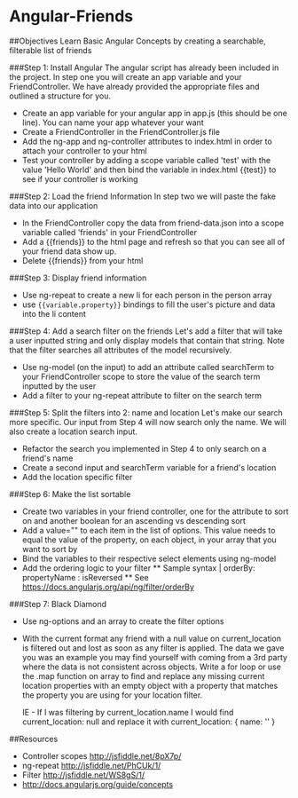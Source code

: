 Angular-Friends
==============


##Objectives
Learn Basic Angular Concepts by creating a searchable, filterable list of friends

###Step 1: Install Angular
The angular script has already been included in the project.
In step one you will create an app variable and your FriendController. We have already provided the appropriate files and outlined a structure for you.
* Create an app variable for your angular app in app.js (this should be one line). You can name your app whatever your want
* Create a FriendController in the FriendController.js file
* Add the ng-app and ng-controller attributes to index.html in order to attach your controller to your html
* Test your controller by adding a scope variable called 'test' with the value 'Hello World' and then bind the variable in index.html {{test}} to see if your controller is working

###Step 2: Load the friend Information
In step two we will paste the fake data into our application
* In the FriendController copy the data from friend-data.json into a scope variable called 'friends' in your FriendController
* Add a {{friends}} to the html page and refresh so that you can see all of your friend data show up.
* Delete {{friends}} from your html

###Step 3: Display friend information
* Use ng-repeat to create a new li for each person in the person array
* use `{{variable.property}}` bindings to fill the user's picture and data into the li content

###Step 4: Add a search filter on the friends
Let's add a filter that will take a user inputted string and only display models that contain that string.
Note that the filter searches all attributes of the model recursively.
* Use ng-model (on the input) to add an attribute called searchTerm to your FriendController scope to store the value of the search term inputted by the user
* Add a filter to your ng-repeat attribute to filter on the search term

###Step 5: Split the filters into 2: name and location
Let's make our search more specific. Our input from Step 4 will now search only the name.
We will also create a location search input.
* Refactor the search you implemented in Step 4 to only search on a friend's name
* Create a second input and searchTerm variable for a friend's location
* Add the location specific filter

###Step 6: Make the list sortable
* Create two variables in your friend controller, one for the attribute to sort on and another boolean for an ascending vs descending sort
* Add a value="" to each item in the list of options. This value needs to equal the value of the property, on each object, in your array that you want to sort by
* Bind the variables to their respective select elements using ng-model
* Add the ordering logic to your filter 
** Sample syntax      | orderBy: propertyName : isReversed
** See https://docs.angularjs.org/api/ng/filter/orderBy

###Step 7: Black Diamond
* Use ng-options and an array to create the filter options
* With the current format any friend with a null value on current_location is filtered out and lost as soon as any filter is applied.  The data we gave you was an example you may find yourself with coming from a 3rd party where the data is not consistent across objects.  Write a for loop or use the .map function on array to find and replace any missing current location properties with an empty object with a property that matches the property you are using for your location filter.

    IE - If I was filtering by current\_location.name I would find current\_location: null and replace it with 
      current_location: { 
          name: ''
      }

    

##Resources
* Controller scopes http://jsfiddle.net/8pX7p/
* ng-repeat http://jsfiddle.net/PhCUk/1/
* Filter http://jsfiddle.net/WS8gS/1/
* http://docs.angularjs.org/guide/concepts
